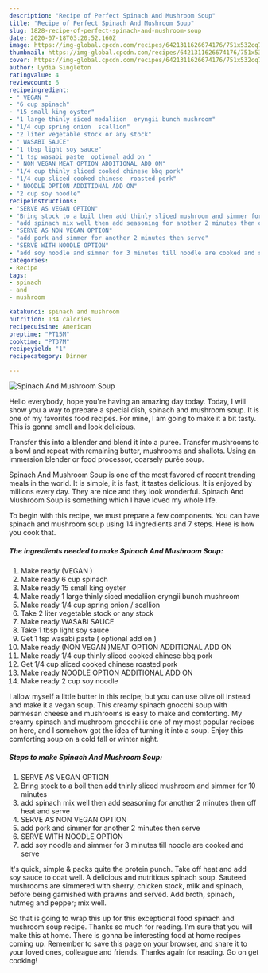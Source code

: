 ```yaml
---
description: "Recipe of Perfect Spinach And Mushroom Soup"
title: "Recipe of Perfect Spinach And Mushroom Soup"
slug: 1828-recipe-of-perfect-spinach-and-mushroom-soup
date: 2020-07-18T03:20:52.160Z
image: https://img-global.cpcdn.com/recipes/6421311626674176/751x532cq70/spinach-and-mushroom-soup-recipe-main-photo.jpg
thumbnail: https://img-global.cpcdn.com/recipes/6421311626674176/751x532cq70/spinach-and-mushroom-soup-recipe-main-photo.jpg
cover: https://img-global.cpcdn.com/recipes/6421311626674176/751x532cq70/spinach-and-mushroom-soup-recipe-main-photo.jpg
author: Lydia Singleton
ratingvalue: 4
reviewcount: 6
recipeingredient:
- " VEGAN "
- "6 cup spinach"
- "15 small king oyster"
- "1 large thinly siced medaliion  eryngii bunch mushroom"
- "1/4 cup spring onion  scallion"
- "2 liter vegetable stock or any stock"
- " WASABI SAUCE"
- "1 tbsp light soy sauce"
- "1 tsp wasabi paste  optional add on "
- " NON VEGAN MEAT OPTION ADDITIONAL ADD ON"
- "1/4 cup thinly sliced cooked chinese bbq pork"
- "1/4 cup sliced cooked chinese  roasted pork"
- " NOODLE OPTION ADDITIONAL ADD ON"
- "2 cup soy noodle"
recipeinstructions:
- "SERVE AS VEGAN OPTION"
- "Bring stock to a boil then add thinly sliced mushroom and simmer for 10 minutes"
- "add spinach mix well then add seasoning for another 2 minutes then off heat and serve"
- "SERVE AS NON VEGAN OPTION"
- "add pork and simmer for another 2 minutes then serve"
- "SERVE WITH NOODLE OPTION"
- "add soy noodle and simmer for 3 minutes till noodle are cooked and serve"
categories:
- Recipe
tags:
- spinach
- and
- mushroom

katakunci: spinach and mushroom 
nutrition: 134 calories
recipecuisine: American
preptime: "PT15M"
cooktime: "PT37M"
recipeyield: "1"
recipecategory: Dinner

---
```



![Spinach And Mushroom Soup](https://img-global.cpcdn.com/recipes/6421311626674176/751x532cq70/spinach-and-mushroom-soup-recipe-main-photo.jpg)

Hello everybody, hope you're having an amazing day today. Today, I will show you a way to prepare a special dish, spinach and mushroom soup. It is one of my favorites food recipes. For mine, I am going to make it a bit tasty. This is gonna smell and look delicious.

Transfer this into a blender and blend it into a puree. Transfer mushrooms to a bowl and repeat with remaining butter, mushrooms and shallots. Using an immersion blender or food processor, coarsely purée soup.

Spinach And Mushroom Soup is one of the most favored of recent trending meals in the world. It is simple, it is fast, it tastes delicious. It is enjoyed by millions every day. They are nice and they look wonderful. Spinach And Mushroom Soup is something which I have loved my whole life.


To begin with this recipe, we must prepare a few components. You can have spinach and mushroom soup using 14 ingredients and 7 steps. Here is how you cook that.

<!--inarticleads1-->

##### The ingredients needed to make Spinach And Mushroom Soup:

1. Make ready  (VEGAN )
1. Make ready 6 cup spinach
1. Make ready 15 small king oyster
1. Make ready 1 large thinly siced medaliion  eryngii bunch mushroom
1. Make ready 1/4 cup spring onion / scallion
1. Take 2 liter vegetable stock or any stock
1. Make ready  WASABI SAUCE
1. Take 1 tbsp light soy sauce
1. Get 1 tsp wasabi paste ( optional add on )
1. Make ready  (NON VEGAN )MEAT OPTION ADDITIONAL ADD ON
1. Make ready 1/4 cup thinly sliced cooked chinese bbq pork
1. Get 1/4 cup sliced cooked chinese  roasted pork
1. Make ready  NOODLE OPTION ADDITIONAL ADD ON
1. Make ready 2 cup soy noodle


I allow myself a little butter in this recipe; but you can use olive oil instead and make it a vegan soup. This creamy spinach gnocchi soup with parmesan cheese and mushrooms is easy to make and comforting. My creamy spinach and mushroom gnocchi is one of my most popular recipes on here, and I somehow got the idea of turning it into a soup. Enjoy this comforting soup on a cold fall or winter night. 

<!--inarticleads2-->

##### Steps to make Spinach And Mushroom Soup:

1. SERVE AS VEGAN OPTION
1. Bring stock to a boil then add thinly sliced mushroom and simmer for 10 minutes
1. add spinach mix well then add seasoning for another 2 minutes then off heat and serve
1. SERVE AS NON VEGAN OPTION
1. add pork and simmer for another 2 minutes then serve
1. SERVE WITH NOODLE OPTION
1. add soy noodle and simmer for 3 minutes till noodle are cooked and serve


It&#39;s quick, simple &amp; packs quite the protein punch. Take off heat and add soy sauce to coat well. A delicious and nutritious spinach soup. Sauteed mushrooms are simmered with sherry, chicken stock, milk and spinach, before being garnished with prawns and served. Add broth, spinach, nutmeg and pepper; mix well. 

So that is going to wrap this up for this exceptional food spinach and mushroom soup recipe. Thanks so much for reading. I'm sure that you will make this at home. There is gonna be interesting food at home recipes coming up. Remember to save this page on your browser, and share it to your loved ones, colleague and friends. Thanks again for reading. Go on get cooking!
